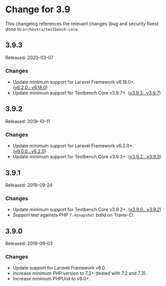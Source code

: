 # Change for 3.9

This changelog references the relevant changes (bug and security fixes) done to `orchestra/testbench-core`.

## 3.9.3

Released: 2020-03-07

### Changes

* Update minimum support for Laravel Framework v6.18.0+. ([v6.2.0...v6.18.0](https://github.com/laravel/framework/compare/v6.2.0...v6.18.0))
* Update minimum support for Testbench Core v3.9.7+. ([v3.9.3...v3.9.7](https://github.com/orchestral/testbench-core/compare/v3.9.3...v3.9.7))

## 3.9.2

Released: 2019-10-11

### Changes

* Update minimum support for Laravel Framework v6.2.0+. ([v6.0.0...v6.2.0](https://github.com/laravel/framework/compare/v6.0.0...v6.2.0))
* Update minimum support for Testbench Core v3.9.3+. ([v3.9.2...v3.9.3](https://github.com/orchestral/testbench-core/compare/v3.9.2...v3.9.3))

## 3.9.1

Released: 2019-09-24

### Changes

* Update minimum support for Testbench Core v3.9.2+. ([v3.9.0...v3.9.2](https://github.com/orchestral/testbench-core/compare/v3.9.0...v3.9.2))
* Support test againsts PHP `7.4snapshot` build on Travis-CI.

## 3.9.0

Released: 2019-09-03

### Changes

* Update support for Laravel Framework v6.0.
* Increase minimum PHP version to 7.2+ (tested with 7.2 and 7.3).
* Increase minimum PHPUnit to v8.0+.
